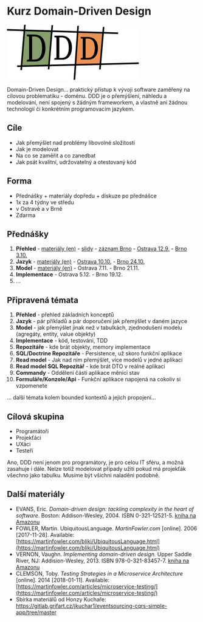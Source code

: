 # Kurz Domain-Driven Design

![DDD logo](ddd_sm.png)

Domain-Driven Design... praktický přístup k vývoji software zaměřený na cílovou problematiku - doménu. DDD je o přemýšlení, náhledu a modelování, není spojený s žádným frameworkem, a vlastně ani žádnou technologií či konkrétním programovacím jazykem.

## Cíle

* Jak přemýšlet nad problémy libovolné složitosti
* Jak je modelovat
* Na co se zaměřit a co zanedbat
* Jak psát kvalitní, udržovatelný a otestovaný kód

## Forma

* Přednášky + materiály dopředu + diskuze po přednášce
* 1x za 4 týdny ve středu
* v Ostravě a v Brně
* Zdarma

## Přednášky

1. **Přehled** -
  [materiály (en)](1-overview/overview.md) -
  [slidy](https://www.slideshare.net/Svatoplukimara/ddd-kurz-1-pehled) -
  [záznam Brno](https://www.youtube.com/watch?v=Bd_ntFcqN7M) - 
  [Ostrava 12.9.](https://www.facebook.com/events/2221134194773795/) -
  [Brno 3.10.](https://www.facebook.com/events/1833155483466249)
1. **Jazyk** - 
  [materiály (en)](2-language/language.md) -
  [Ostrava 10.10.](https://www.facebook.com/events/164359401137716) -
  [Brno 24.10.](https://www.facebook.com/events/2188601447877078)
1. **Model** -
  [materiály (en)](3-model/model.md) -
  Ostrava 7.11. -
  Brno 21.11.
1. **Implementace** - Ostrava 5.12. - Brno 19.12.
1. ...

## Připravená témata

1. **Přehled** - přehled základních konceptů
1. **Jazyk** - pár příkladů a pár doporučení jak přemýšlet v daném jazyce
1. **Model** - jak přemýšlet jinak než v tabulkách, zjednodušení modelu (agregáty, entity, value objekty)
1. **Implementace** - kód, testování, TDD
1. **Repozitáře** - kde brát objekty, memory implementace
1. **SQL/Doctrine Repozitáře** - Persistence, už skoro funkční aplikace
1. **Read model** - Jak nad ním přemýšlet, více modelů v jedné aplikaci
1. **Read model SQL Repozitář** - kde brát DTO v reálné aplikaci
1. **Commandy** - Oddělení části aplikace měnící stav
1. **Formuláře/Konzole/Api** - Funkční aplikace napojená na cokoliv si vzpomenete

... další témata kolem bounded kontextů a jejich propojení...

## Cílová skupina

* Programátoři
* Projekťáci
* UXáci
* Testeři

Ano, DDD není jenom pro programátory, je pro celou IT sféru, a možná zasahuje i dále. Nelze totiž modelovat případy užití pokud má projekťák všechno jako tabulku. Musíme být všichni naladěni podobně.

## Další materiály

* EVANS, Eric. *Domain-driven design: tackling complexity in the heart of software*. Boston: Addison-Wesley, 2004. ISBN 0-321-12521-5. [kniha na Amazonu](https://www.amazon.com/Domain-Driven-Design-Tackling-Complexity-Software/dp/0321125215)
* FOWLER, Martin. UbiquitousLanguage. *MartinFowler.com* [online]. 2006 [2017-11-28]. Available: [https://martinfowler.com/bliki/UbiquitousLanguage.html](https://martinfowler.com/bliki/UbiquitousLanguage.html)
* VERNON, Vaughn. *Implementing domain-driven design.* Upper Saddle River, NJ: Addision-Wesley, 2013. ISBN 978-0-321-83457-7. [kniha na Amazonu](https://www.amazon.com/Implementing-Domain-Driven-Design-Vaughn-Vernon/dp/0321834577)
* CLEMSON, Toby. *Testing Strategies in a Microservice Architecture* [online]. 2014 [2018-01-11]. Available: [https://martinfowler.com/articles/microservice-testing/](https://martinfowler.com/articles/microservice-testing/)
* Sbírka materiálů od Honzy Kuchaře: https://gitlab.grifart.cz/jkuchar1/eventsourcing-cqrs-simple-app/tree/master
